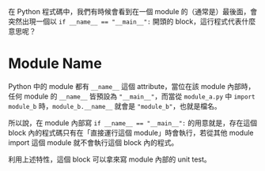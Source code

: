 在 Python 程式碼中，我們有時候會看到在一個 module 的（通常是）最後面，會突然出現一個以 `if __name__ == "__main__":` 開頭的 block，這行程式代表什麼意思呢？

# Module Name

Python 中的 module 都有 `__name__` 這個 attribute，當位在該 module 內部時，任何 module 的 `__name__` 皆預設為 `"__main__"`，而當從 `module_a.py` 中 `import module_b` 時，`module_b.__name__` 就會是 `"module_b"`，也就是檔名。

所以說，在 module 內部寫 `if __name__ == "__main__":` 的用意就是，存在這個 block 內的程式碼只有在「直接運行這個 module」時會執行，若從其他 module import 這個 module 就不會執行這個 block 內的程式。

利用上述特性，這個 block 可以拿來寫 module 內部的 unit test。
